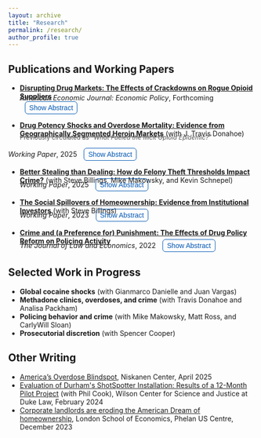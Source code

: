 ```yaml
---
layout: archive
title: "Research"
permalink: /research/
author_profile: true
---
```


<style>
  .toggle-button {
    background: transparent;
    color: #0056b3;
    border: 1px solid #0056b3;
    padding: 4px 8px;
    font-size: 14px;
    border-radius: 6px;
    cursor: pointer;
    transition: background-color .2s, color .2s, border-color .2s;
  }
  .toggle-button:hover,
  .toggle-button[aria-expanded="true"] {
    background: #0056b3;
    color: #fff;
  }
</style>

## Publications and Working Papers

* **[Disrupting Drug Markets: The Effects of Crackdowns on Rogue Opioid Suppliers](https://papers.ssrn.com/sol3/papers.cfm?abstract_id=4266020)**  
<span style="display:block; margin-top:-12px; line-height:1;">*American Economic Journal: Economic Policy*, Forthcoming <button class="toggle-button" onclick="toggleText('abstractdocs')" style="display:inline-block; margin-left:10px;">Show Abstract</button></span>  

<div id="abstractdocs" style="display:none;">
This paper estimates the impacts of doctor crackdowns on the quantity demanded of prescription opioids, across-market substitution, and across-product substitution. Exploiting plausibly exogenous variation in the timing and location of administrative actions, I find that cracking down on a single doctor decreases county-level opioid dispensing by 10%. This decline persists across space and grows over time. Additionally, significant heroin substitution occurs, yet overall overdose mortality decreases. These results highlight a critical tradeoff policymakers should consider with targeted crackdowns: reductions in the flow of new users must be balanced against the harm that arises when existing users substitute to more dangerous drugs. 
</div>  

* **[Drug Potency Shocks and Overdose Mortality: Evidence from Geographically Segmented Heroin Markets](https://papers.ssrn.com/sol3/papers.cfm?abstract_id=5114929)** (with J. Travis Donahoe)  
<span style="display:block; margin-top:-8px; font-size:90%; color:#555;">Previously circulated as <em>“What Fueled the Illicit Opioid Epidemic?”</em></span>  

<span style="display:block; margin-top:4px; line-height:1;">*Working Paper*, 2025 <button class="toggle-button" onclick="toggleText('abstracttakeover')" style="display:inline-block; margin-left:10px;">Show Abstract</button></span>  

<div id="abstracttakeover" style="display:none;">
We provide the first causal evidence that geographically concentrated shocks to heroin potency drove recent surges in U.S. overdose mortality. Exploiting the fact that white powder heroin markets experienced greater purity variability and fentanyl adulteration beginning in 2012, while black tar markets did not, we compare subsequent mortality across commuting zones. Exposure to these shocks increased overdose death rates by 52% through 2019. These effects arose from heightened fatality risk among existing heroin users, highlighting the dangers of volatility in illicit drug supply and underscoring the central role of supply-side dynamics in shaping the recent trajectory of the overdose epidemic.  
</div>  

* **[Better Stealing than Dealing: How do Felony Theft Thresholds Impact Crime?](https://papers.ssrn.com/sol3/papers.cfm?abstract_id=5169572)** (with Steve Billings, Mike Makowsky, and Kevin Schnepel)  
<span style="display:block; margin-top:-12px; line-height:1;">*Working Paper*, 2025 <button class="toggle-button" onclick="toggleText('abstracttheft')" style="display:inline-block; margin-left:10px;">Show Abstract</button></span>  

<div id="abstracttheft" style="display:none;">
From 2005 to 2019, forty US states increased the dollar value threshold delineating misdemeanor and felony theft, reducing the expected punishment for a subset of property crimes. Using an event study framework, we observe significant and growing increases in theft after a state reform is passed. We then show that reduced sanctions for theft have broader effects in the market for illegal activity. Consistent with a mechanism of substitution across income-generating crimes, we find decreases in both drug distribution crimes and the probability that a released offender previously convicted of drug distribution is reincarcerated for a new drug conviction. 
</div>  

* **[The Social Spillovers of Homeownership: Evidence from Institutional Investors](https://papers.ssrn.com/sol3/papers.cfm?abstract_id=4649479)** (with Steve Billings)  
<span style="display:block; margin-top:-12px; line-height:1;">*Working Paper*, 2023 <button class="toggle-button" onclick="toggleText('abstracthomes')" style="display:inline-block; margin-left:10px;">Show Abstract</button></span>  

<div id="abstracthomes" style="display:none;">
We provide novel evidence on the social spillovers of homeownership by exploiting the recent rise of institutional investors purchasing single-family homes and converting them into permanent rentals. Using a granular difference-in-differences design based on proximity to each investor-purchased property, we find that neighboring property values decline by 1% relative to those slightly farther away. This decline grows over time yet decays across space, and these same properties experience increases in crime and decreases in property maintenance and voter registration. Supplemental analysis suggests these externalities arise from both landlord practices and tenant composition.
</div>  

* **[Crime and (a Preference for) Punishment: The Effects of Drug Policy Reform on Policing Activity](https://www.journals.uchicago.edu/doi/10.1086/721292)**  
<span style="display:block; margin-top:-12px; line-height:1;">*The Journal of Law and Economics*, 2022 <button class="toggle-button" onclick="toggleText('abstractdfsz')" style="display:inline-block; margin-left:10px;">Show Abstract</button></span>  

<div id="abstractdfsz" style="display:none;">
We still know very little about the incentives of police. Using geocoded crime data and a novel source of within-city variation in punishment severity, I am able to shed light on enforcement behavior. I find that in parts of a city where drug sale penalties were weakened, there is a 13% decrease in all drug arrests. There is no displacement of non-drug offenses. If offenders were significantly deterred by harsher penalties, as the law intended and Becker’s (1968) model predicts, drug arrests should have increased in areas with weaker penalties. My results are therefore consistent with police treating enforcement effort and punishment severity as complements. I also find that city-wide crime and drug use do not increase after the reform. This paper thus calls into question the "War on Drugs" view of punishment and suggests that certain types of enforcement can be reduced without incurring large public safety costs.
</div>


<script>
  function toggleText(sectionId) {
    const section = document.getElementById(sectionId);
    const button = event.currentTarget;
    if (section.style.display === "none") {
      section.style.display = "block";
      button.textContent = "Hide Abstract";
    } else {
      section.style.display = "none";
      button.textContent = "Show Abstract";
    }
  }
</script>

## Selected Work in Progress

* **Global cocaine shocks** (with Gianmarco Danielle and Juan Vargas)
* **Methadone clinics, overdoses, and crime** (with Travis Donahoe and Analisa Packham)
* **Policing behavior and crime** (with Mike Makowsky, Matt Ross, and CarlyWill Sloan)
* **Prosecutorial discretion** (with Spencer Cooper)

## Other Writing

* [America’s Overdose Blindspot](https://www.niskanencenter.org/americas-overdose-blindspot/), Niskanen Center, April 2025
* [Evaluation of Durham's ShotSpotter Installation: Results of a 12-Month Pilot Project](https://papers.ssrn.com/sol3/papers.cfm?abstract_id=4808698) (with Phil Cook), Wilson Center for Science and Justice at Duke Law, February 2024
* [Corporate landlords are eroding the American Dream of homeownership](https://blogs.lse.ac.uk/usappblog/2023/12/18/corporate-landlords-are-eroding-the-american-dream-of-homeownership-especially-in-black-neighborhoods/), London School of Economics, Phelan US Centre, December 2023

